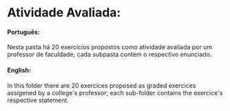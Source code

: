 # Atividade Avaliada:

#### Português:

Nesta pasta há 20 exercícios propostos como atividade avaliada por um professor de faculdade; cada subpasta contem o respectivo enunciado.

#### English:

In this folder there are 20 exercices proposed as graded exercices assigened by a college's professor; each sub-folder contains the exercice's respective statement.